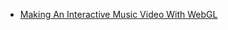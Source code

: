 

- [Making An Interactive Music Video With WebGL](https://medium.com/@superhighfives/making-a-music-video-f60757ceb4cf)
